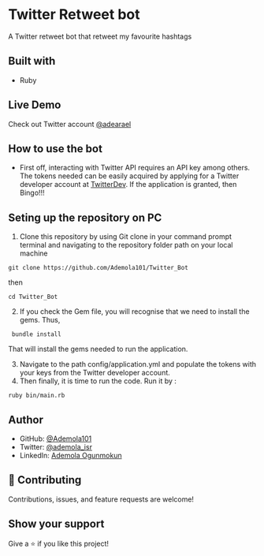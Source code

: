 # Twitter Retweet bot

A Twitter retweet bot that retweet my favourite hashtags

## Built with

- Ruby

## Live Demo

Check out Twitter account [@adearael](www.twitter.com/adearael)

## How to use the bot

- First off, interacting with Twitter API requires an API key among others. The tokens needed can be easily acquired by applying for a Twitter developer account at [TwitterDev](developer.twitter.com). If the application is granted, then Bingo!!!

## Seting up the repository on  PC

1. Clone this repository by using Git clone in your command prompt terminal and navigating to the repository folder path on your local machine

 ``` code
 git clone https://github.com/Ademola101/Twitter_Bot
 ```

 then

 ``` code
 cd Twitter_Bot
 ```

2. If you check the Gem file, you will recognise that we need to install the gems. Thus,
  
``` code
 bundle install
```

That will install the gems needed to run the application.

3. Navigate to the path config/application.yml and populate the tokens with your keys from the Twitter developer account.
4. Then finally, it is time to run the code. Run it by :

```  code
ruby bin/main.rb
```

## Author

- GitHub: [@Ademola101](https://github.com/Ademola101)
- Twitter: [@ademola_isr](https://twitter.com/ademola_isr)
- LinkedIn: [Ademola Ogunmokun](https://linkedin.com/in/ademola-ogunmokun-492575203)

## 🤝 Contributing

Contributions, issues, and feature requests are welcome!

## Show your support

Give a ⭐️ if you like this project!
